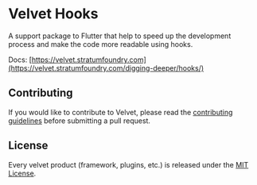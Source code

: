 # Velvet Hooks

A support package to Flutter that help to speed up the development process and make the code more readable using hooks.

Docs: [https://velvet.stratumfoundry.com](https://velvet.stratumfoundry.com/digging-deeper/hooks/)

## Contributing

If you would like to contribute to Velvet, please read the [contributing guidelines](https://github.com/stratumfoundry/velvet/blob/main/CONTRIBUTING.md) before submitting a pull request.

## License

Every velvet product (framework, plugins, etc.) is released under the [MIT License](LICENSE).
